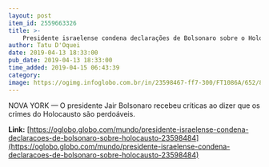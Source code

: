 ```yaml
---
layout: post
item_id: 2559663326
title: >-
    Presidente israelense condena declarações de Bolsonaro sobre o Holocausto
author: Tatu D'Oquei
date: 2019-04-13 18:33:00
pub_date: 2019-04-13 18:33:00
time_added: 2019-04-15 06:43:39
category: 
image: https://ogimg.infoglobo.com.br/in/23598467-ff7-300/FT1086A/652/81997772_TOPSHOTPresident-of-the-Federative-Republic-of-Brazil-Jair-Bolsonaro-reacts-during-h.jpg
---
```


NOVA YORK — O presidente Jair Bolsonaro recebeu críticas ao dizer que os crimes do Holocausto são perdoáveis.

**Link:** [https://oglobo.globo.com/mundo/presidente-israelense-condena-declaracoes-de-bolsonaro-sobre-holocausto-23598484](https://oglobo.globo.com/mundo/presidente-israelense-condena-declaracoes-de-bolsonaro-sobre-holocausto-23598484)

